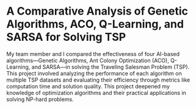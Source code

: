 # A Comparative Analysis of Genetic Algorithms, ACO, Q-Learning, and SARSA for Solving TSP

My team member and I compared the effectiveness of four AI-based algorithms—Genetic Algorithms, Ant Colony Optimization (ACO), Q-Learning, and SARSA—in solving the Traveling Salesman Problem (TSP). This project involved analyzing the performance of each algorithm on multiple TSP datasets and evaluating their efficiency through metrics like computation time and solution quality. This project deepened my knowledge of optimization algorithms and their practical applications in solving NP-hard problems.

